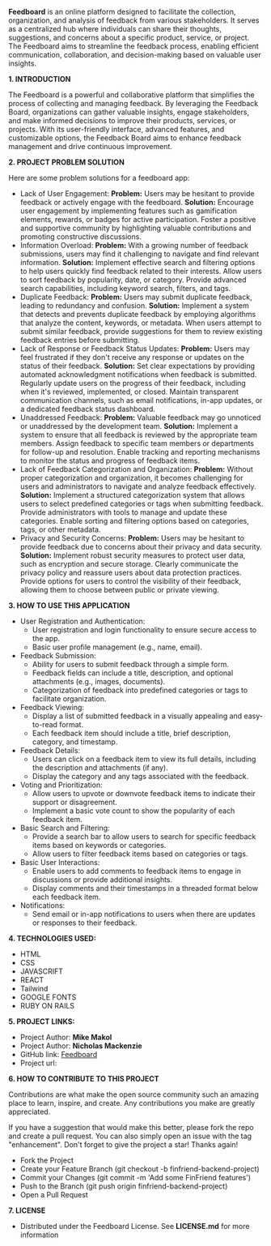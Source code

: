 **Feedboard** is an online platform designed to facilitate the collection, organization, and analysis of feedback from various stakeholders. It serves as a centralized hub where individuals can share their thoughts, suggestions, and concerns about a specific product, service, or project. The Feedboard aims to streamline the feedback process, enabling efficient communication, collaboration, and decision-making based on valuable user insights.

**1. INTRODUCTION**

The Feedboard is a powerful and collaborative platform that simplifies the process of collecting and managing feedback. By leveraging the Feedback Board, organizations can gather valuable insights, engage stakeholders, and make informed decisions to improve their products, services, or projects. With its user-friendly interface, advanced features, and customizable options, the Feedback Board aims to enhance feedback management and drive continuous improvement.

**2. PROJECT PROBLEM SOLUTION**

Here are some problem solutions for a feedboard app:
* Lack of User Engagement:
**Problem:** Users may be hesitant to provide feedback or actively engage with the feedboard.
**Solution:** Encourage user engagement by implementing features such as gamification elements, rewards, or badges for active participation. Foster a positive and supportive community by highlighting valuable contributions and promoting constructive discussions.
* Information Overload:
**Problem:** With a growing number of feedback submissions, users may find it challenging to navigate and find relevant information.
**Solution:** Implement effective search and filtering options to help users quickly find feedback related to their interests. Allow users to sort feedback by popularity, date, or category. Provide advanced search capabilities, including keyword search, filters, and tags.
* Duplicate Feedback:
**Problem:** Users may submit duplicate feedback, leading to redundancy and confusion.
**Solution:** Implement a system that detects and prevents duplicate feedback by employing algorithms that analyze the content, keywords, or metadata. When users attempt to submit similar feedback, provide suggestions for them to review existing feedback entries before submitting.
* Lack of Response or Feedback Status Updates:
**Problem:** Users may feel frustrated if they don't receive any response or updates on the status of their feedback.
**Solution:** Set clear expectations by providing automated acknowledgment notifications when feedback is submitted. Regularly update users on the progress of their feedback, including when it's reviewed, implemented, or closed. Maintain transparent communication channels, such as email notifications, in-app updates, or a dedicated feedback status dashboard.
* Unaddressed Feedback:
**Problem:** Valuable feedback may go unnoticed or unaddressed by the development team.
**Solution:** Implement a system to ensure that all feedback is reviewed by the appropriate team members. Assign feedback to specific team members or departments for follow-up and resolution. Enable tracking and reporting mechanisms to monitor the status and progress of feedback items.
* Lack of Feedback Categorization and Organization:
**Problem:** Without proper categorization and organization, it becomes challenging for users and administrators to navigate and analyze feedback effectively.
**Solution:** Implement a structured categorization system that allows users to select predefined categories or tags when submitting feedback. Provide administrators with tools to manage and update these categories. Enable sorting and filtering options based on categories, tags, or other metadata.
* Privacy and Security Concerns:
**Problem:** Users may be hesitant to provide feedback due to concerns about their privacy and data security.
**Solution:** Implement robust security measures to protect user data, such as encryption and secure storage. Clearly communicate the privacy policy and reassure users about data protection practices. Provide options for users to control the visibility of their feedback, allowing them to choose between public or private viewing.

**3. HOW TO USE THIS APPLICATION**
* User Registration and Authentication:
  - User registration and login functionality to ensure secure access to the app.
  - Basic user profile management (e.g., name, email).
* Feedback Submission:
  - Ability for users to submit feedback through a simple form.
  - Feedback fields can include a title, description, and optional attachments (e.g., images, documents).
  - Categorization of feedback into predefined categories or tags to facilitate organization.
* Feedback Viewing:
  - Display a list of submitted feedback in a visually appealing and easy-to-read format.
  - Each feedback item should include a title, brief description, category, and timestamp.
* Feedback Details:
  - Users can click on a feedback item to view its full details, including the description and attachments (if any).
  - Display the category and any tags associated with the feedback.
* Voting and Prioritization:
  - Allow users to upvote or downvote feedback items to indicate their support or disagreement.
  - Implement a basic vote count to show the popularity of each feedback item.
* Basic Search and Filtering:
  - Provide a search bar to allow users to search for specific feedback items based on keywords or categories.
  - Allow users to filter feedback items based on categories or tags.
* Basic User Interactions:
  - Enable users to add comments to feedback items to engage in discussions or provide additional insights.
  - Display comments and their timestamps in a threaded format below each feedback item.
* Notifications:
  - Send email or in-app notifications to users when there are updates or responses to their feedback.

**4. TECHNOLOGIES USED:**
* HTML
* CSS
* JAVASCRIFT
* REACT
* Tailwind
* GOOGLE FONTS
* RUBY ON RAILS

**5. PROJECT LINKS:**
* Project Author: **Mike Makol**
* Project Author: **Nicholas Mackenzie**
* GitHub link: [Feedboard](https://github.com/nicmackenzie/feedboard)
* Project url: 

**6. HOW TO CONTRIBUTE TO THIS PROJECT**

Contributions are what make the open source community such an amazing place to learn, inspire, and create. Any contributions you make are greatly appreciated.

If you have a suggestion that would make this better, please fork the repo and create a pull request. You can also simply open an issue with the tag "enhancement". Don't forget to give the project a star! Thanks again!

  * Fork the Project
  * Create your Feature Branch (git checkout -b finfriend-backend-project)
  * Commit your Changes (git commit -m 'Add some FinFriend features')
  * Push to the Branch (git push origin finfriend-backend-project)
  * Open a Pull Request

**7. LICENSE**
* Distributed under the Feedboard License. See **LICENSE.md** for more information
  